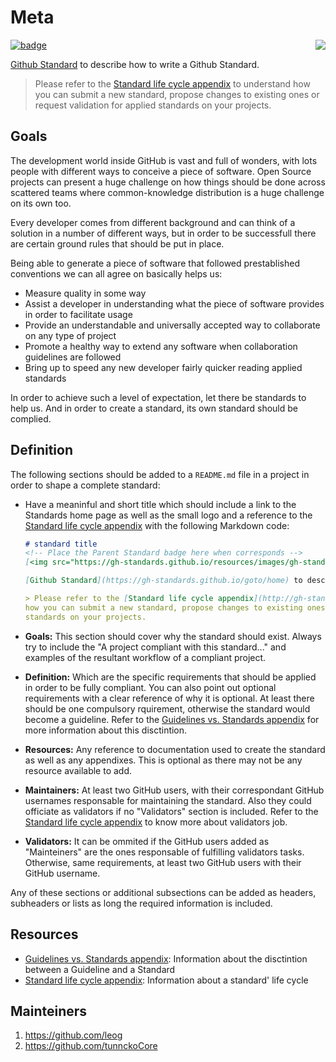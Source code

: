 # Meta
[![badge]](https://gh-standards.github.io/goto/approval#meta)
[<img src="https://gh-standards.github.io/resources/images/gh-standards-logo-small.png" align="right"/>](https://gh-standards.github.io/goto/home)

[Github Standard](https://gh-standards.github.io/goto/home) to describe how to write a Github Standard.

> Please refer to the [Standard life cycle appendix](http://gh-standards.github.io/goto/standard-life-cycle) to understand how you can submit a new standard, propose changes to existing ones or request validation for applied standards on your projects.

## Goals
The development world inside GitHub is vast and full of wonders, with lots people with different ways to conceive a piece of software. Open Source projects can present a huge challenge on how things should be done across scattered teams where common-knowledge distribution is a huge challenge on its own too.

Every developer comes from different background and can think of a solution in a number of different ways, but in order to be successfull there are certain ground rules that should be put in place.

Being able to generate a piece of software that followed prestablished conventions we can all agree on basically helps us:

* Measure quality in some way
* Assist a developer in understanding what the piece of software provides in order to facilitate usage
* Provide an understandable and universally accepted way to collaborate on any type of project
* Promote a healthy way to extend any software when collaboration guidelines are followed
* Bring up to speed any new developer fairly quicker reading applied standards

In order to achieve such a level of expectation, let there be standards to help us. And in order to create a standard, its own standard should be complied.

## Definition
The following sections should be added to a `README.md` file in a project in order to shape a complete standard:

* Have a meaninful and short title which should include a link to the Standards home page as well as the small logo and a reference to the [Standard life cycle appendix] with the following Markdown code:
  ```markdown
  # standard title
  <!-- Place the Parent Standard badge here when corresponds -->
  [<img src="https://gh-standards.github.io/resources/images/gh-standards-logo-small.png" align="right"/>](https://gh-standards.github.io/goto/home)

  [Github Standard](https://gh-standards.github.io/goto/home) to describe ...

  > Please refer to the [Standard life cycle appendix](http://gh-standards.github.io/goto/standard-life-cycle) to understand 
  how you can submit a new standard, propose changes to existing ones or request validation for applied 
  standards on your projects.
  ```

* **Goals:** This section should cover why the standard should exist. Always try to include the "A project compliant with this standard..." and examples of the resultant workflow of a compliant project.


* **Definition:** Which are the specific requirements that should be applied in order to be fully compliant. You can also point out optional requirements with a clear reference of why it is optional. At least there should be one compulsory rquirement, otherwise the standard would become a guideline. Refer to the [Guidelines vs. Standards appendix] for more information about this disctintion.


* **Resources:** Any reference to documentation used to create the standard as well as any appendixes. This is optional as there may not be any resource available to add.


* **Maintainers:** At least two GitHub users, with their correspondant GitHub usernames responsable for maintaining the standard. Also they could officiate as validators if no "Validators" section is included. Refer to the [Standard life cycle appendix] to know more about validators job.


* **Validators:** It can be ommited if the GitHub users added as "Mainteiners" are the ones responsable of fulfilling validators tasks. Otherwise, same requirements, at least two GitHub users with their GitHub username.

Any of these sections or additional subsections can be added as headers, subheaders or lists as long the required information is included.

## Resources

* [Guidelines vs. Standards appendix]: Information about the disctintion between a Guideline and a Standard
* [Standard life cycle appendix]: Information about a standard' life cycle

## Mainteiners

1. https://github.com/leog
2. https://github.com/tunnckoCore

[Guidelines vs. Standards appendix]: http://gh-standards.github.io/goto/guidelines-vs-standards
[Standard life cycle appendix]: http://gh-standards.github.io/goto/standard-life-cycle
[badge]: https://img.shields.io/badge/GH--Standards-meta%20v1.0.0-blue.svg?style=social
